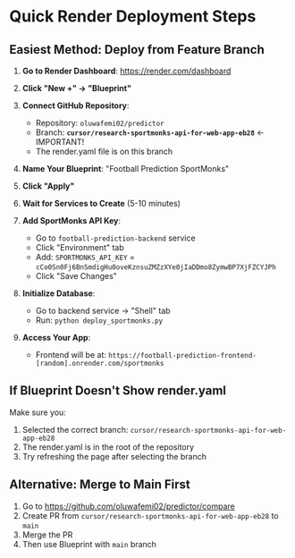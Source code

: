 # Quick Render Deployment Steps

## Easiest Method: Deploy from Feature Branch

1. **Go to Render Dashboard**: https://render.com/dashboard

2. **Click "New +" → "Blueprint"**

3. **Connect GitHub Repository**:
   - Repository: `oluwafemi02/predictor`
   - Branch: **`cursor/research-sportmonks-api-for-web-app-eb28`** ← IMPORTANT!
   - The render.yaml file is on this branch

4. **Name Your Blueprint**: "Football Prediction SportMonks"

5. **Click "Apply"**

6. **Wait for Services to Create** (5-10 minutes)

7. **Add SportMonks API Key**:
   - Go to `football-prediction-backend` service
   - Click "Environment" tab
   - Add: `SPORTMONKS_API_KEY` = `cCo0Sn0Fj6BnSmdigHu0oveKznsuZMZzXYe0jIaDDmo8ZymwBP7XjFZCYJPh`
   - Click "Save Changes"

8. **Initialize Database**:
   - Go to backend service → "Shell" tab
   - Run: `python deploy_sportmonks.py`

9. **Access Your App**:
   - Frontend will be at: `https://football-prediction-frontend-[random].onrender.com/sportmonks`

## If Blueprint Doesn't Show render.yaml

Make sure you:
1. Selected the correct branch: `cursor/research-sportmonks-api-for-web-app-eb28`
2. The render.yaml is in the root of the repository
3. Try refreshing the page after selecting the branch

## Alternative: Merge to Main First

1. Go to https://github.com/oluwafemi02/predictor/compare
2. Create PR from `cursor/research-sportmonks-api-for-web-app-eb28` to `main`
3. Merge the PR
4. Then use Blueprint with `main` branch